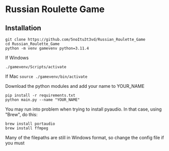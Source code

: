 # Russian Roulette Game



## Installation 

```
git clone https://github.com/5noItu3t3vd/Russian_Roulette_Game
cd Russian_Roulette_Game
python -m venv gamevenv python=3.11.4

```

If Windows
```
./gamevenv/Scripts/activate
```

If Mac
```source ./gamevenv/bin/activate```


Download the python modules and add your name to YOUR_NAME


```
pip install -r requirements.txt
python main.py --name "YOUR_NAME"

```

You may run into problem when trying to install pyaudio.
In that case, using "Brew", do this:

```
brew install portaudio
brew install ffmpeg
```


Many of the filepaths are still in Windows format, so change the config file if you must 

